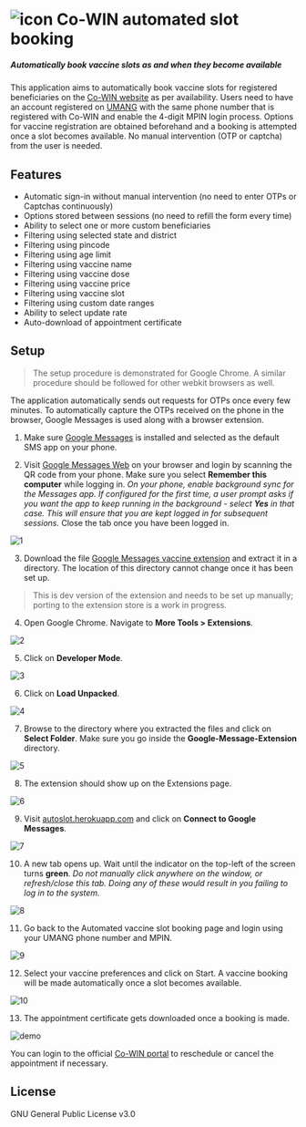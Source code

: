 # ![icon](https://user-images.githubusercontent.com/37744870/120004844-dd42cc80-bff4-11eb-8a07-6c4da10d6a5d.png) Co-WIN automated slot booking
##### _Automatically book vaccine slots as and when they become available_

This application aims to automatically book vaccine slots for registered beneficiaries on the [Co-WIN website](https://selfregistration.cowin.gov.in/) as per availability. Users need to have an account registered on [UMANG](https://web.umang.gov.in/web_new/register) with the same phone number that is registered with Co-WIN and enable the 4-digit MPIN login process. Options for vaccine registration are obtained beforehand and a booking is attempted once a slot becomes available. No manual intervention (OTP or captcha) from the user is needed.

## Features

 - Automatic sign-in without manual intervention (no need to enter OTPs or Captchas continuously)
 - Options stored between sessions (no need to refill the form every time)
 - Ability to select one or more custom beneficiaries
 - Filtering using selected state and district
 - Filtering using pincode
 - Filtering using age limit
 - Filtering using vaccine name
 - Filtering using vaccine dose
 - Filtering using vaccine price
 - Filtering using vaccine slot
 - Filtering using custom date ranges
 - Ability to select update rate
 - Auto-download of appointment certificate

## Setup
> The setup procedure is demonstrated for Google Chrome.
> A similar procedure should be followed for other webkit browsers as well.

The application automatically sends out requests for OTPs once every few minutes. To automatically capture the OTPs received on the phone in the browser, Google Messages is used along with a browser extension. 

 1. Make sure [Google Messages](https://play.google.com/store/apps/details?id=com.google.android.apps.messaging) is installed and selected as the default SMS app on your phone.
 
 2. Visit [Google Messages Web](https://messages.google.com/web/) on your browser and login by scanning the QR code from your phone. Make sure you select **Remember this computer** while logging in. *On your phone, enable background sync for the Messages app. If configured for the first time, a user prompt asks if you want the app to keep running in the background - select **Yes** in that case. This will ensure that you are kept logged in for subsequent sessions.* Close the tab once you have been logged in.

 ![1](https://user-images.githubusercontent.com/37744870/120005519-87225900-bff5-11eb-9c99-9ea069db2f9f.png)
 
 3. Download the file [Google Messages vaccine extension](https://github.com/rayarindam2111/Co-WIN-automated-slot-booking/raw/UMANG/Google-Message-Extension/Google-Message-Extension.zip) and extract it in a directory. The location of this directory cannot change once it has been set up.
 > This is dev version of the extension and needs to be set up manually; porting to the extension store is a work in progress.
 
 4. Open Google Chrome. Navigate to  **More Tools > Extensions**.

 ![2](https://user-images.githubusercontent.com/37744870/119220367-d48b5b80-bb07-11eb-8d95-86847a783b77.png)
 
 5. Click on  **Developer Mode**.
 
 ![3](https://user-images.githubusercontent.com/37744870/119220369-d523f200-bb07-11eb-8752-90c67b2b15c3.png)
 
 6. Click on  **Load Unpacked**.

 ![4](https://user-images.githubusercontent.com/37744870/119220370-d5bc8880-bb07-11eb-8e46-5cec5d5a654b.png)
 
 7. Browse to the directory where you extracted the files and click on  **Select Folder**. Make sure you go inside the  **Google-Message-Extension**  directory.

 ![5](https://user-images.githubusercontent.com/37744870/120007682-cc478a80-bff7-11eb-81b1-26a0a1662102.png)
 
 8. The extension should show up on the Extensions page.

 ![6](https://user-images.githubusercontent.com/37744870/120007689-cd78b780-bff7-11eb-91d1-bb0f2d2fc3be.png)
 
 9. Visit [autoslot.herokuapp.com](https://autoslot.herokuapp.com/) and click on **Connect to Google Messages**.

 ![7](https://user-images.githubusercontent.com/37744870/120007690-ce114e00-bff7-11eb-94c1-06cadcd9200a.png)
 
 10. A new tab opens up. Wait until the indicator on the top-left of the screen turns **green**. *Do not manually click anywhere on the window, or refresh/close this tab. Doing any of these would result in you failing to log in to the system.*

 ![8](https://user-images.githubusercontent.com/37744870/120104643-1739dd00-c173-11eb-8784-98ad7144d73d.png)
 
 11. Go back to the Automated vaccine slot booking page and login using your UMANG phone number and MPIN.

 ![9](https://user-images.githubusercontent.com/37744870/120007696-cf427b00-bff7-11eb-9cb0-0350cc01a8a8.png)
 
 12. Select your vaccine preferences and click on Start. A vaccine booking will be made automatically once a slot becomes available.
 
 ![10](https://user-images.githubusercontent.com/37744870/120007699-cfdb1180-bff7-11eb-88a7-2d7f243e2b1c.png)

 13. The appointment certificate gets downloaded once a booking is made.
 
 ![demo](https://user-images.githubusercontent.com/37744870/120281236-52a0ec80-c2d6-11eb-92af-55e46b81682b.png)
 
You can login to the official [Co-WIN portal](https://selfregistration.cowin.gov.in/) to reschedule or cancel the appointment if necessary.

## License
GNU General Public License v3.0